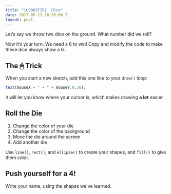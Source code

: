 ```yaml
---
title: "\U0001F3B2  Dice"
date: 2017-05-11 16:35:00 Z
layout: post
---
```


Let’s say we throw two dice on the ground. What number did we roll?

<script type="text/p5" data-height="490" data-preview-width="470">
function setup() {
	createCanvas(windowWidth, windowHeight);
	background('#ED245E');
}

function draw() {
	strokeWeight(3);
	stroke('black');
	fill(255);
	rect(20, 20, 200, 200);
	fill('blue');
	ellipse(120, 120, 50, 50);
	fill(255);
	rect(250, 20, 200, 200);
	fill('blue');
	ellipse(300, 70, 50, 50);
	ellipse(350, 120, 50, 50);
	ellipse(400, 170, 50, 50);
}
</script>

Now it’s your turn. We need a 6 to win! Copy and modify the code to make these dice always show a 6.

## The 🖱 Trick
When you start a new sketch, add this one line to your `draw()` loop:

```js
text(mouseX + " • " + mouseY,0,10);
```

It will let you know where your cursor is, which makes drawing **a lot** easier.

<script type="text/p5" data-autoplay data-preview-width="" data-preview-height="">
function setup() {
	createCanvas(windowWidth, windowHeight);
}

function draw() {
  	background(220);
	// easily see where your mouse is!
	text("👆🏾" + mouseX + " • " + mouseY,0,10);
	// 	comment this out when you're done coding
}
</script>

## Roll the Die

<!-- On page 3 your packet, you have small <span style="color: #ED1F5E">p5</span> coordinate graph paper. Use it to plot a drawing, then practice coding it in <span style="color: #ED1F5E">p5</span>. -->



1. Change the color of your die
2. Change the color of the background
3. Move the die around the screen
4. Add another die

Use `line()`, `rect()`, and `ellipse()` to create your shapes, and `fill()` to give them color.

## <span class="mega-octicon octicon-rocket"></span> Push yourself for a 4!

Write your name, using the shapes we've learned.
